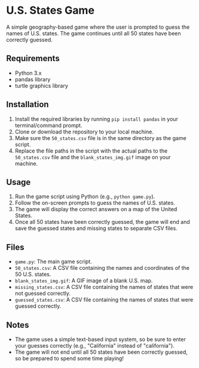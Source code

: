 # U.S. States Game

A simple geography-based game where the user is prompted to guess the names of U.S. states. The game continues until all 50 states have been correctly guessed.

## Requirements

* Python 3.x
* pandas library
* turtle graphics library

## Installation

1. Install the required libraries by running `pip install pandas` in your terminal/command prompt.
2. Clone or download the repository to your local machine.
3. Make sure the `50_states.csv` file is in the same directory as the game script.
4. Replace the file paths in the script with the actual paths to the `50_states.csv` file and the `blank_states_img.gif` image on your machine.

## Usage

1. Run the game script using Python (e.g., `python game.py`).
2. Follow the on-screen prompts to guess the names of U.S. states.
3. The game will display the correct answers on a map of the United States.
4. Once all 50 states have been correctly guessed, the game will end and save the guessed states and missing states to separate CSV files.

## Files

* `game.py`: The main game script.
* `50_states.csv`: A CSV file containing the names and coordinates of the 50 U.S. states.
* `blank_states_img.gif`: A GIF image of a blank U.S. map.
* `missing_states.csv`: A CSV file containing the names of states that were not guessed correctly.
* `guessed_states.csv`: A CSV file containing the names of states that were guessed correctly.

## Notes

* The game uses a simple text-based input system, so be sure to enter your guesses correctly (e.g., "California" instead of "california").
* The game will not end until all 50 states have been correctly guessed, so be prepared to spend some time playing!
